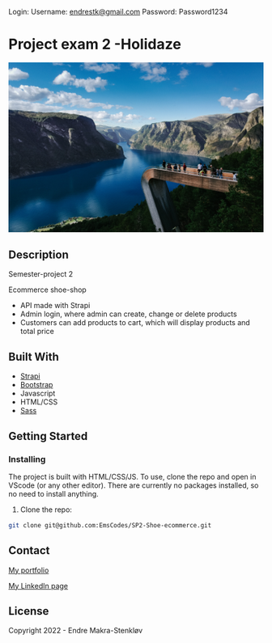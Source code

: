 Login:
Username: endrestk@gmail.com
Password: Password1234

# Project exam 2 -Holidaze

![Home page](public/images/main-images/home-main-img.jpg)

## Description

Semester-project 2

Ecommerce shoe-shop

- API made with Strapi
- Admin login, where admin can create, change or delete products
- Customers can add products to cart, which will display products and total price

## Built With

- [Strapi](https://strapi.io/)
- [Bootstrap](https://getbootstrap.com)
- Javascript
- HTML/CSS
- [Sass](https://sass-lang.com/)

## Getting Started

### Installing

The project is built with HTML/CSS/JS. To use, clone the repo and open in VScode (or any other editor). There are currently no packages installed, so no need to install anything.

1. Clone the repo:

```bash
git clone git@github.com:EmsCodes/SP2-Shoe-ecommerce.git
```

## Contact

[My portfolio](https://makra-stenkloev.no/)

[My LinkedIn page](https://www.linkedin.com/in/endre-makra-stenkl%C3%B8v/)

## License

Copyright 2022 - Endre Makra-Stenkløv
